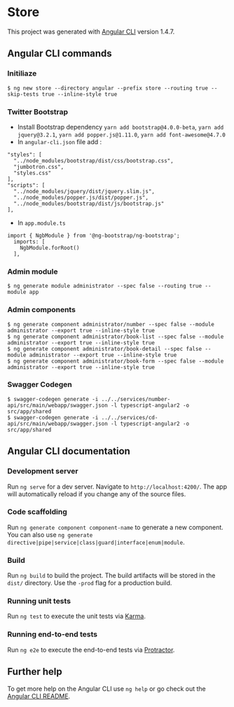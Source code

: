 # Store

This project was generated with [Angular CLI](https://github.com/angular/angular-cli) version 1.4.7.

## Angular CLI commands

### Initiliaze

```
$ ng new store --directory angular --prefix store --routing true --skip-tests true --inline-style true
```

### Twitter Bootstrap

* Install Bootstrap dependency `yarn add bootstrap@4.0.0-beta`, `yarn add jquery@3.2.1`, `yarn add popper.js@1.11.0`, `yarn add font-awesome@4.7.0`
* In `angular-cli.json` file add :
```
"styles": [
  "../node_modules/bootstrap/dist/css/bootstrap.css",
  "jumbotron.css",
  "styles.css"
],
"scripts": [
  "../node_modules/jquery/dist/jquery.slim.js",
  "../node_modules/popper.js/dist/popper.js",
  "../node_modules/bootstrap/dist/js/bootstrap.js"
],
```
* In `app.module.ts`
```
import { NgbModule } from '@ng-bootstrap/ng-bootstrap';
  imports: [
    NgbModule.forRoot()
  ],
```

### Admin module

```
$ ng generate module administrator --spec false --routing true --module app

```

### Admin components

```
$ ng generate component administrator/number --spec false --module administrator --export true --inline-style true
$ ng generate component administrator/book-list --spec false --module administrator --export true --inline-style true
$ ng generate component administrator/book-detail --spec false --module administrator --export true --inline-style true
$ ng generate component administrator/book-form --spec false --module administrator --export true --inline-style true
```

### Swagger Codegen

```
$ swagger-codegen generate -i ../../services/number-api/src/main/webapp/swagger.json -l typescript-angular2 -o src/app/shared
$ swagger-codegen generate -i ../../services/cd-api/src/main/webapp/swagger.json -l typescript-angular2 -o src/app/shared
```

## Angular CLI documentation

### Development server

Run `ng serve` for a dev server. Navigate to `http://localhost:4200/`. The app will automatically reload if you change any of the source files.

### Code scaffolding

Run `ng generate component component-name` to generate a new component. You can also use `ng generate directive|pipe|service|class|guard|interface|enum|module`.

### Build

Run `ng build` to build the project. The build artifacts will be stored in the `dist/` directory. Use the `-prod` flag for a production build.

### Running unit tests

Run `ng test` to execute the unit tests via [Karma](https://karma-runner.github.io).

### Running end-to-end tests

Run `ng e2e` to execute the end-to-end tests via [Protractor](http://www.protractortest.org/).

## Further help

To get more help on the Angular CLI use `ng help` or go check out the [Angular CLI README](https://github.com/angular/angular-cli/blob/master/README.md).
